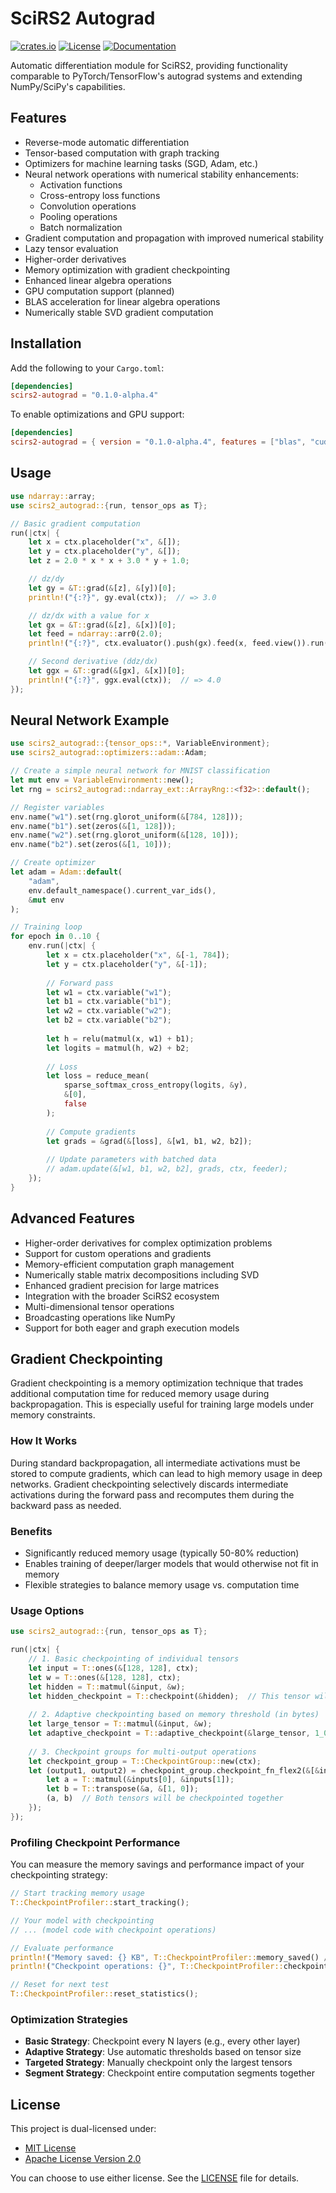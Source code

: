 # SciRS2 Autograd

[![crates.io](https://img.shields.io/crates/v/scirs2-autograd.svg)](https://crates.io/crates/scirs2-autograd)
[![License](https://img.shields.io/badge/license-MIT%2FApache--2.0-blue.svg)](../LICENSE)
[![Documentation](https://img.shields.io/docsrs/scirs2-autograd)](https://docs.rs/scirs2-autograd)

Automatic differentiation module for SciRS2, providing functionality comparable to PyTorch/TensorFlow's autograd systems and extending NumPy/SciPy's capabilities.

## Features

- Reverse-mode automatic differentiation
- Tensor-based computation with graph tracking
- Optimizers for machine learning tasks (SGD, Adam, etc.)
- Neural network operations with numerical stability enhancements:
  - Activation functions
  - Cross-entropy loss functions
  - Convolution operations
  - Pooling operations
  - Batch normalization
- Gradient computation and propagation with improved numerical stability
- Lazy tensor evaluation
- Higher-order derivatives
- Memory optimization with gradient checkpointing
- Enhanced linear algebra operations
- GPU computation support (planned)
- BLAS acceleration for linear algebra operations
- Numerically stable SVD gradient computation

## Installation

Add the following to your `Cargo.toml`:

```toml
[dependencies]
scirs2-autograd = "0.1.0-alpha.4"
```

To enable optimizations and GPU support:

```toml
[dependencies]
scirs2-autograd = { version = "0.1.0-alpha.4", features = ["blas", "cuda"] }
```

## Usage

```rust
use ndarray::array;
use scirs2_autograd::{run, tensor_ops as T};

// Basic gradient computation
run(|ctx| {
    let x = ctx.placeholder("x", &[]);
    let y = ctx.placeholder("y", &[]);
    let z = 2.0 * x * x + 3.0 * y + 1.0;

    // dz/dy
    let gy = &T::grad(&[z], &[y])[0];
    println!("{:?}", gy.eval(ctx));  // => 3.0

    // dz/dx with a value for x
    let gx = &T::grad(&[z], &[x])[0];
    let feed = ndarray::arr0(2.0);
    println!("{:?}", ctx.evaluator().push(gx).feed(x, feed.view()).run()[0]);  // => 8.0

    // Second derivative (ddz/dx)
    let ggx = &T::grad(&[gx], &[x])[0];
    println!("{:?}", ggx.eval(ctx));  // => 4.0
});
```

## Neural Network Example

```rust
use scirs2_autograd::{tensor_ops::*, VariableEnvironment};
use scirs2_autograd::optimizers::adam::Adam;

// Create a simple neural network for MNIST classification
let mut env = VariableEnvironment::new();
let rng = scirs2_autograd::ndarray_ext::ArrayRng::<f32>::default();

// Register variables
env.name("w1").set(rng.glorot_uniform(&[784, 128]));
env.name("b1").set(zeros(&[1, 128]));
env.name("w2").set(rng.glorot_uniform(&[128, 10]));
env.name("b2").set(zeros(&[1, 10]));

// Create optimizer
let adam = Adam::default(
    "adam", 
    env.default_namespace().current_var_ids(), 
    &mut env
);

// Training loop
for epoch in 0..10 {
    env.run(|ctx| {
        let x = ctx.placeholder("x", &[-1, 784]);
        let y = ctx.placeholder("y", &[-1]);
        
        // Forward pass
        let w1 = ctx.variable("w1");
        let b1 = ctx.variable("b1");
        let w2 = ctx.variable("w2");
        let b2 = ctx.variable("b2");
        
        let h = relu(matmul(x, w1) + b1);
        let logits = matmul(h, w2) + b2;
        
        // Loss
        let loss = reduce_mean(
            sparse_softmax_cross_entropy(logits, &y), 
            &[0], 
            false
        );
        
        // Compute gradients
        let grads = &grad(&[loss], &[w1, b1, w2, b2]);
        
        // Update parameters with batched data
        // adam.update(&[w1, b1, w2, b2], grads, ctx, feeder);
    });
}
```

## Advanced Features

- Higher-order derivatives for complex optimization problems
- Support for custom operations and gradients
- Memory-efficient computation graph management
- Numerically stable matrix decompositions including SVD
- Enhanced gradient precision for large matrices
- Integration with the broader SciRS2 ecosystem
- Multi-dimensional tensor operations
- Broadcasting operations like NumPy
- Support for both eager and graph execution models

## Gradient Checkpointing

Gradient checkpointing is a memory optimization technique that trades additional computation time for reduced memory usage during backpropagation. This is especially useful for training large models under memory constraints.

### How It Works

During standard backpropagation, all intermediate activations must be stored to compute gradients, which can lead to high memory usage in deep networks. Gradient checkpointing selectively discards intermediate activations during the forward pass and recomputes them during the backward pass as needed.

### Benefits

- Significantly reduced memory usage (typically 50-80% reduction)
- Enables training of deeper/larger models that would otherwise not fit in memory
- Flexible strategies to balance memory usage vs. computation time

### Usage Options

```rust
use scirs2_autograd::{run, tensor_ops as T};

run(|ctx| {
    // 1. Basic checkpointing of individual tensors
    let input = T::ones(&[128, 128], ctx);
    let w = T::ones(&[128, 128], ctx);
    let hidden = T::matmul(&input, &w);
    let hidden_checkpoint = T::checkpoint(&hidden);  // This tensor will be recomputed during backprop
    
    // 2. Adaptive checkpointing based on memory threshold (in bytes)
    let large_tensor = T::matmul(&input, &w);
    let adaptive_checkpoint = T::adaptive_checkpoint(&large_tensor, 1_000_000);  // 1MB threshold
    
    // 3. Checkpoint groups for multi-output operations
    let checkpoint_group = T::CheckpointGroup::new(ctx);
    let (output1, output2) = checkpoint_group.checkpoint_fn_flex2(&[&input, &w], |inputs| {
        let a = T::matmul(&inputs[0], &inputs[1]);
        let b = T::transpose(&a, &[1, 0]);
        (a, b)  // Both tensors will be checkpointed together
    });
});
```

### Profiling Checkpoint Performance

You can measure the memory savings and performance impact of your checkpointing strategy:

```rust
// Start tracking memory usage
T::CheckpointProfiler::start_tracking();

// Your model with checkpointing
// ... (model code with checkpoint operations)

// Evaluate performance
println!("Memory saved: {} KB", T::CheckpointProfiler::memory_saved() / 1024);
println!("Checkpoint operations: {}", T::CheckpointProfiler::checkpoint_count());

// Reset for next test
T::CheckpointProfiler::reset_statistics();
```

### Optimization Strategies

- **Basic Strategy**: Checkpoint every N layers (e.g., every other layer)
- **Adaptive Strategy**: Use automatic thresholds based on tensor size
- **Targeted Strategy**: Manually checkpoint only the largest tensors
- **Segment Strategy**: Checkpoint entire computation segments together

## License

This project is dual-licensed under:

- [MIT License](../LICENSE-MIT)
- [Apache License Version 2.0](../LICENSE-APACHE)

You can choose to use either license. See the [LICENSE](../LICENSE) file for details.

